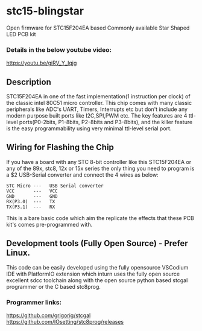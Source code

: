 # stc15-blingstar
Open firmware for STC15F204EA based Commonly available Star Shaped LED PCB kit 
### Details in the below youtube video:
  https://youtu.be/giRV_Y_Iqjg

## Description
  STC15F204EA in one of the fast implementation(1 instruction per clock) of the classic intel 80C51 micro
  controller. This chip comes with many classic peripherals like ADC's UART, Timers, Interrupts etc but don't
  include any modern purpose built ports like I2C,SPI,PWM etc. The key 
  features are 4 ttl-level ports(P0-2bits, P1-8bits, P2-8bits and P3-8bits), and the killer feature is the easy programmability using very minimal ttl-level serial port.
  
 ## Wiring for Flashing the Chip
  If you have a board with any STC 8-bit controller like this STC15F204EA or any of the 89x, stc8, 12x or 15x
  series the only thing you need to program is a $2 USB-Serial converter and connect the 4
  wires as below:
  
    STC Micro ---   USB Serial converter
    VCC       ---   VCC
    GND       ---   GND
    RX(P3.0)  ---   TX
    TX(P3.1)  ---   RX
  
  This is a bare basic code which aim the replicate the effects that these PCB kit's comes 
  pre-programmed with.

## Development tools (Fully Open Source)  - Prefer Linux.
  This code can be easily developed using the fully opensource VSCodium IDE
  with PlatformIO extension which inturn uses the fully open source excellent sdcc toolchain along
  with the open source python based stcgal programmer or the C based stc8prog.
### Programmer links:
  https://github.com/grigorig/stcgal
  https://github.com/IOsetting/stc8prog/releases
